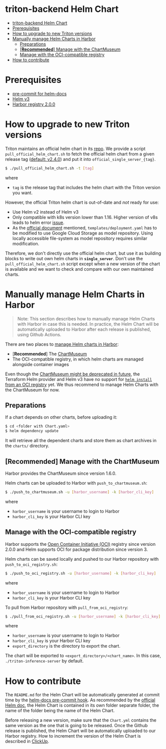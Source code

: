 # triton-backend Helm Chart

- [triton-backend Helm Chart](#triton-backend-helm-chart)
- [Prerequisites](#prerequisites)
- [How to upgrade to new Triton versions](#how-to-upgrade-to-new-triton-versions)
- [Manually manage Helm Charts in Harbor](#manually-manage-helm-charts-in-harbor)
  - [Preparations](#preparations)
  - [[**Recommended**] Manage with the ChartMuseum](#recommended-manage-with-the-chartmuseum)
  - [Manage with the OCI-compatible registry](#manage-with-the-oci-compatible-registry)
- [How to contribute](#how-to-contribute)


# Prerequisites

- [pre-commit for helm-docs](https://github.com/norwoodj/helm-docs)
- [Helm v3](https://helm.sh/)
- [Harbor registry 2.0.0](https://goharbor.io/)


# How to upgrade to new Triton versions
Triton maintains an official helm chart in its [repo](https://github.com/NVIDIA/triton-inference-server/tree/master/deploy/single_server). We provide a script `pull_official_helm_chart.sh` to fetch the official helm chart from a given release tag ([default: v2.4.0](https://github.com/triton-inference-server/server/tree/v2.4.0/deploy/single_server)) and put it into `official_single_server_{tag}`.

``` bash
$ ./pull_official_helm_chart.sh -t [tag]
```
where
- `tag` is the release tag that includes the helm chart with the Triton version you want.

However, the official Triton helm chart is out-of-date and *not* ready for use:

- Use Helm v2 instead of Helm v3
- Only compatible with k8s version lower than 1.16. Higher version of v8s leads to helm error [issue](https://github.com/NVIDIA/triton-inference-server/issues/1835).
- As the [official document](https://github.com/NVIDIA/triton-inference-server/tree/master/deploy/single_server) mentioned, `templates/deployment.yaml` has to be modified to use Google Cloud Storage as model repository. Using locally accessible file-system as model repository requires similar modification.

Therefore, we don't directly use the official helm chart, but use it as building blocks to write out own helm charts in **`single_server`**. Don't use the `pull_official_helm_chart.sh` script except when a new version of the chart is available and we want to check and compare with our own maintained charts.

# Manually manage Helm Charts in Harbor

> Note: This section describes how to manually manage Helm Charts with Harbor in case this is needed. In practice, the Helm Chart will be automatically uploaded to Harbor after each release is published, using Github Actions.

There are two places to [manage Helm charts in Harbor](https://goharbor.io/docs/2.0.0/working-with-projects/working-with-images/managing-helm-charts/):
- [**Recommended**] The [ChartMuseum](https://github.com/chartmuseum)
- The OCI-compatible registry, in which helm charts are managed alongside container images

Even though the [ChartMuseum might be deprecated in future](https://github.com/goharbor/harbor/pull/12638), the Terraform Helm provider and Helm v3 have no support for [`helm install` from an OCI registry](https://github.com/hashicorp/terraform-provider-helm/issues/396) yet. We thus recommend to manage Helm Charts with the ChartMuseum for now.

## Preparations
If a chart depends on other charts, before uploading it:
```bash
$ cd <folder with Chart.yaml>
$ helm dependency update
```
It will retrieve all the dependent charts and store them as chart archives in the `charts/` directory.

## [**Recommended**] Manage with the ChartMuseum
Harbor provides the ChartMuseum since version 1.6.0.

Helm charts can be uploaded to Harbor with `push_to_chartmuseum.sh`:
```bash
$ ./push_to_chartmuseum.sh -u [harbor_username] -k [harbor_cli_key]
```
where
- `harbor_username` is your username to login to Harbor
- `harbor_cli_key` is your Harbor CLI key

## Manage with the OCI-compatible registry
Harbor supports the [Open Container Initiative (OCI)](https://opencontainers.org/) registry since version 2.0.0 and Helm supports OCI for package distribution since version 3.

Helm charts can be saved locally and pushed to our Harbor repository with `push_to_oci_registry.sh`:
```bash
$ ./push_to_oci_registry.sh -u [harbor_username] -k [harbor_cli_key]
```
where
- `harbor_username` is your username to login to Harbor
- `harbor_cli_key` is your Harbor CLI key

To pull from Harbor repository with `pull_from_oci_registry`:
```bash
$ ./pull_from_oci_registry.sh -u [harbor_username] -k [harbor_cli_key] -d [export_directory]
```
where
- `harbor_username` is your username to login to Harbor
- `harbor_cli_key` is your Harbor CLI key
- `export_directory` is the directory to export the chart.

The chart will be exported to `<export_directory>/<chart_name>`. In this case, `./triton-inference-server` by default.


# How to contribute

The `README.md` for the Helm Chart will be automatically generated at commit time by the [helm-docs pre-commit hook](https://github.com/norwoodj/helm-docs).
As recommended by the [official Helm doc](https://helm.sh/docs/topics/charts/#the-chart-file-structure), the Helm Chart is contained in its own folder separate folder, the name of the folder being the name of the Helm Chart.

Before releasing a new version, make sure that the `Chart.yml` contains the same version as the one that is going to be released. Once the Github release is published, the Helm Chart will be automatically uploaded to our Harbor registry. How to increment the version of the Helm Chart is described in [ClickUp](https://app.clickup.com/2564371/v/dc/2e88k-302/2e88k-1359).
